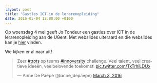 ```yaml
---
layout: post
title: "Gastles ICT in de lerarenopleiding"
date: 2016-05-04 12:00:00 +0100
---
```

Op woensdag 4 mei geeft Jo Tondeur een gastles over ICT in de lerarenopleiding aan de UGent. Met webslides uiteraard en die webslides kan je [hier](http://openwebslides.github.io/ICT-Lerarenopleiding) vinden.

We kijken er al naar uit!

<blockquote class="twitter-tweet" data-lang="en"><p lang="nl" dir="ltr">Zeer <a href="https://twitter.com/hashtag/trots?src=hash">#trots</a> op teams <a href="https://twitter.com/hashtag/innoversity?src=hash">#innoversity</a> challenge. Veel talent, veel creatieve ideeën, veelbelovende toekomst! <a href="https://t.co/TxTrhiLDUx">pic.twitter.com/TxTrhiLDUx</a></p>&mdash; Anne De Paepe (@anne_depaepe) <a href="https://twitter.com/anne_depaepe/status/705367241341190148">March 3, 2016</a></blockquote>
<script async src="//platform.twitter.com/widgets.js" charset="utf-8"></script>

